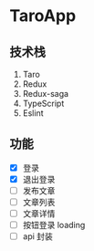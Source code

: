 # TaroApp
## 技术栈
1. Taro
2. Redux
3. Redux-saga
4. TypeScript
5. Eslint

## 功能
- [x] 登录
- [x] 退出登录
- [ ] 发布文章
- [ ] 文章列表
- [ ] 文章详情
- [ ] 按钮登录 loading
- [ ] api 封装
